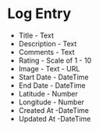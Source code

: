 # Log Entry

- Title - Text
- Description - Text
- Comments - Text
- Rating - Scale of 1 - 10
- Image - Text - URL
- Start Date - DateTime
- End Date - DateTime
- Latitude - Number
- Longitude - Number
- Created At -DateTime
- Updated At -DateTime
